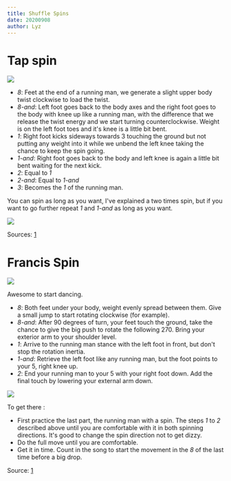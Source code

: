 ```yaml
---
title: Shuffle Spins
date: 20200908
author: Lyz
---
```


# Tap spin

![ ](shuffle_tap_spin.gif)

* *8*: Feet at the end of a running man, we generate a slight upper body twist
    clockwise to load the twist.
* *8-and*: Left foot goes back to the body axes and the right foot goes to the
    body with knee up like a running man, with the difference that we release
    the twist energy and we start turning counterclockwise. Weight is on the
    left foot toes and it's knee is a little bit bent.
* *1*: Right foot kicks sideways towards 3 touching the ground but not putting
    any weight into it while we unbend the left knee taking the chance to keep
    the spin going.
* *1-and*: Right foot goes back to the body and left knee is again a little bit
    bent waiting for the next kick.
* *2*: Equal to *1*
* *2-and*: Equal to *1-and*
* *3*: Becomes the *1* of the running man.

You can spin as long as you want, I've explained a two times spin, but if you
want to go further repeat *1* and *1-and* as long as you want.

![ ](shuffle_tap_spin_tutorial.gif)

Sources: [1](https://www.youtube.com/embed/rOQa0gXan70?start=50)

# Francis Spin

![ ](francis_spin_quick.gif)

Awesome to start dancing.

* *8*: Both feet under your body, weight evenly spread between them. Give
    a small jump to start rotating clockwise (for example).
* *8-and*: After 90 degrees of turn, your feet touch the ground, take the chance
    to give the big push to rotate the following 270. Bring your exterior arm to
    your shoulder level.
* *1*: Arrive to the running man stance with the left foot in front, but don't
    stop the rotation inertia.
* *1-and*: Retrieve the left foot like any running man, but the foot points to
    your 5, right knee up.
* *2*: End your running man to your 5 with your right foot down. Add the final
    touch by lowering your external arm down.

![ ](francis_spin.gif)

To get there :

* First practice the last part, the running man with a spin. The steps *1* to
    *2* described above until you are comfortable with it in both spinning
    directions. It's good to change the spin direction not to get dizzy.
* Do the full move until you are comfortable.
* Get it in time. Count in the song to start the movement in the *8* of the last
    time before a big drop.


Source: [1](https://www.youtube.com/embed/TaUz1KCVdJg?start=160)
